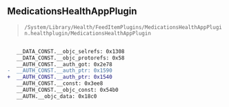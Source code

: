 ## MedicationsHealthAppPlugin

> `/System/Library/Health/FeedItemPlugins/MedicationsHealthAppPlugin.healthplugin/MedicationsHealthAppPlugin`

```diff

   __DATA_CONST.__objc_selrefs: 0x1308
   __DATA_CONST.__objc_protorefs: 0x58
   __AUTH_CONST.__auth_got: 0x2e78
-  __AUTH_CONST.__auth_ptr: 0x1590
+  __AUTH_CONST.__auth_ptr: 0x1540
   __AUTH_CONST.__const: 0x3ee8
   __AUTH_CONST.__objc_const: 0x54b0
   __AUTH.__objc_data: 0x18c0

```
